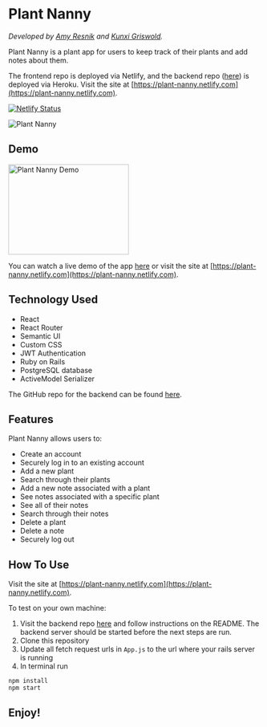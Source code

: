 # Plant Nanny

*Developed by [Amy Resnik](https://github.com/aresnik11) and [Kunxi Griswold](https://github.com/kgriswo1).*

Plant Nanny is a plant app for users to keep track of their plants and add notes about them.

The frontend repo is deployed via Netlify, and the backend repo ([here](https://github.com/aresnik11/plant-nanny-backend)) is deployed via Heroku. Visit the site at [https://plant-nanny.netlify.com](https://plant-nanny.netlify.com).

[![Netlify Status](https://api.netlify.com/api/v1/badges/40d963ad-14c3-4fa3-ac2b-f529a7ce90a4/deploy-status)](https://app.netlify.com/sites/plant-nanny/deploys)

![Plant Nanny](https://user-images.githubusercontent.com/8761638/69591015-5bb54d00-0fbf-11ea-8bc3-47d08e74aac8.png)

## Demo

<a href="http://www.youtube.com/watch?feature=player_embedded&v=mgBwnVsuJ-Q
" target="_blank"><img src="http://img.youtube.com/vi/mgBwnVsuJ-Q/0.jpg" 
alt="Plant Nanny Demo" width="240" height="180" /></a>

You can watch a live demo of the app [here](https://youtu.be/mgBwnVsuJ-Q) or visit the site at [https://plant-nanny.netlify.com](https://plant-nanny.netlify.com).

## Technology Used

* React
* React Router
* Semantic UI
* Custom CSS
* JWT Authentication
* Ruby on Rails
* PostgreSQL database
* ActiveModel Serializer

The GitHub repo for the backend can be found [here](https://github.com/aresnik11/plant-nanny-backend).

## Features

Plant Nanny allows users to:

* Create an account
* Securely log in to an existing account
* Add a new plant
* Search through their plants
* Add a new note associated with a plant
* See notes associated with a specific plant
* See all of their notes
* Search through their notes
* Delete a plant
* Delete a note
* Securely log out

## How To Use

Visit the site at [https://plant-nanny.netlify.com](https://plant-nanny.netlify.com).

To test on your own machine:
1. Visit the backend repo [here](https://github.com/aresnik11/plant-nanny-backend) and follow instructions on the README. The backend server should be started before the next steps are run.
2. Clone this repository
3. Update all fetch request urls in `App.js` to the url where your rails server is running
4. In terminal run
```
npm install
npm start
```

## Enjoy!
